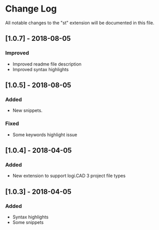 # Change Log

All notable changes to the "st" extension will be documented in this file.

## [1.0.7] - 2018-08-05

### Improved

- Improved readme file description
- Improved syntax highlights

## [1.0.5] - 2018-08-05

### Added

- New snippets.

### Fixed

- Some keywords highlight issue


## [1.0.4] - 2018-04-05

### Added

- New extension to support logi.CAD 3 project file types

## [1.0.3] - 2018-04-05

### Added

- Syntax highlights
- Some snippets